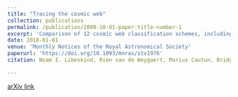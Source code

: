 ```yaml
---
title: "Tracing the cosmic web"
collection: publications
permalink: /publication/2009-10-01-paper-title-number-1
excerpt: 'Comparison of 12 cosmic web classification schemes, including our Multi-stream web analysis from [<span style="color:blue"> Ramachandra and Shandarin (2015) </span>](https://arxiv.org/abs/1412.7768)'
date: 2018-01-01
venue: 'Monthly Notices of the Royal Astronomical Society'
paperurl: 'https://doi.org/10.1093/mnras/stx1976'
citation: Noam I. Libeskind, Rien van de Weygaert, Marius Cautun, Bridget Falck, Elmo Tempel, Tom Abel, Mehmet Alpaslan, Miguel A. Aragón-Calvo, Jaime E. Forero-Romero, Roberto Gonzalez, Stefan Gottlöber, Oliver Hahn, Wojciech A. Hellwing, Yehuda Hoffman, Bernard J. T. Jones, Francisco Kitaura, Alexander Knebe, Serena Manti, Mark Neyrinck, Sebastián E. Nuza, Nelson Padilla, Erwin Platen, <b> Nesar Ramachandra </b>, Aaron Robotham, Enn Saar, Sergei Shandarin, Matthias Steinmetz, Radu S. Stoica, Thierry Sousbie, Gustavo Yepes; Tracing the cosmic web, <i> Monthly Notices of the Royal Astronomical Society </i>, Volume 473, Issue 1, 1 January 2018, Pages 1195–1217, [https://doi.org/10.1093/mnras/stx1976]

---
```


[arXiv link](https://arxiv.org/abs/1705.03021)


